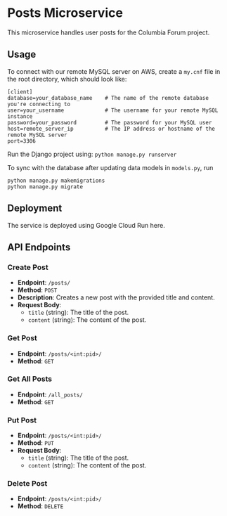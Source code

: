 # Posts Microservice

This microservice handles user posts for the Columbia Forum project.

## Usage

To connect with our remote MySQL server on AWS, create a `my.cnf` file in the root directory, which should look like:

```
[client]
database=your_database_name    # The name of the remote database you're connecting to
user=your_username             # The username for your remote MySQL instance
password=your_password         # The password for your MySQL user
host=remote_server_ip          # The IP address or hostname of the remote MySQL server
port=3306    
```

Run the Django project using:
`python manage.py runserver`

To sync with the database after updating data models in `models.py`, run
```
python manage.py makemigrations
python manage.py migrate
```


## Deployment

The service is deployed using Google Cloud Run here.


## API Endpoints

### Create Post

- **Endpoint**: `/posts/`
- **Method**: `POST`
- **Description**: Creates a new post with the provided title and content.
- **Request Body**:
    - `title` (string): The title of the post.
    - `content` (string): The content of the post.


### Get Post

- **Endpoint**: `/posts/<int:pid>/`
- **Method**: `GET`

### Get All Posts

- **Endpoint**: `/all_posts/`
- **Method**: `GET`


### Put Post

- **Endpoint**: `/posts/<int:pid>/`
- **Method**: `PUT`
- **Request Body**:
    - `title` (string): The title of the post.
    - `content` (string): The content of the post.


### Delete Post

- **Endpoint**: `/posts/<int:pid>/`
- **Method**: `DELETE`
